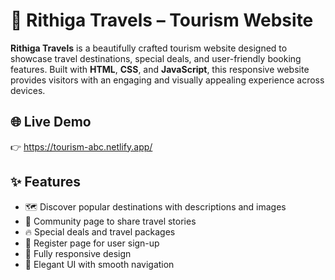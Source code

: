 # 🧭 Rithiga Travels – Tourism Website

**Rithiga Travels** is a beautifully crafted tourism website designed to showcase travel destinations, special deals, and user-friendly booking features. Built with **HTML**, **CSS**, and **JavaScript**, this responsive website provides visitors with an engaging and visually appealing experience across devices.

## 🌐 Live Demo

👉 https://tourism-abc.netlify.app/

## ✨ Features

- 🗺️ Discover popular destinations with descriptions and images  
- 💬 Community page to share travel stories  
- 🔥 Special deals and travel packages  
- 📝 Register page for user sign-up  
- 📱 Fully responsive design  
- 🎨 Elegant UI with smooth navigation

